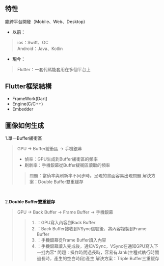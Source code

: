 ## 特性
能跨平台開發（Mobile、Web、Desktop）

* 以前：<br>
> ios：Swift、OC<br>
> Android：Java、Kotlin

* 現今：<br>
> Flutter：一套代碼能套用在多個平台上

## Flutter框架結構
* FrameWork(Dart)
* Engine(C/C++)
* Embedder

## 圖像如何生成
1.單一Buffer緩衝區
> GPU -> Buffer緩衝區 -> 手機銀幕
> * 偵率：GPU生成到Buffer緩衝區的頻率
> * 刷新率：手機銀幕從Buffer緩衝區讀取的頻率
> > 問題：當偵率與刷新率不同步時，呈現的畫面容易出現問題
> > 解決方案：Double Buffer雙重緩存
<br>

2.**Double Buffer雙重緩存**
> GPU -> Back Buffer -> Frame Buffer -> 手機銀幕
> > 1. ：GPU寫入內容到Back Buffer
> > 2. ：Back Buffer接收到VSync信號後，將內容複製到Frame Buffer
> > 3. ：手機銀幕從Frame Buffer讀入內容
> > 4. ：手機銀幕讀入完成後，通知VSync，VSync在通知GPU寫入下一批內容* 
> > 問題：操作時間過長時，容易有Jank(主程式執行時間過長時，產生的空白時段)產生
> > 解決方案：Triple Buffer三重緩存
